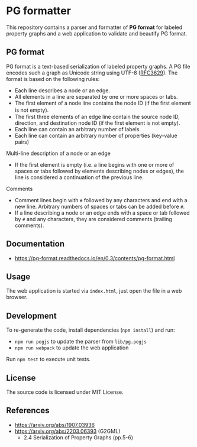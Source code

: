 # PG formatter

This repository contains a parser and formatter of **PG format** for labeled
property graphs and a web application to validate and beautify PG format.

## PG format

PG format is a text-based serialization of labeled property graphs. A PG file
encodes such a graph as Unicode string using UTF-8 ([RFC3629]). The format is
based on the following rules:

* Each line describes a node or an edge.
* All elements in a line are separated by one or more spaces or tabs.
* The first element of a node line contains the node ID (if the first element is not empty).　
* The first three elements of an edge line contain the source node ID, direction, and destination node ID (if the first element is not empty).
* Each line can contain an arbitrary number of labels.
* Each line can contain an arbitrary number of properties (key-value pairs)

Multi-line description of a node or an edge

* If the first element is empty (i.e. a line begins with one or more of spaces or tabs followed by elements describing nodes or edges), the line is considered a continuation of the previous line.

Comments

* Comment lines begin with `#` followed by any characters and end with a new line. Arbitrary numbers of spaces or tabs can be added before `#`.
* If a line describing a node or an edge ends with a space or tab followed by `#` and any characters, they are considered comments (trailing comments).

## Documentation

* https://pg-format.readthedocs.io/en/0.3/contents/pg-format.html

## Usage

The web application is started via `index.html`, just open the file in a web browser.

## Development

To re-generate the code, install dependencies (`npm install`) and run:

* `npm run pegjs` to update the parser from `lib/pg.pegjs`
* `npm run webpack` to update the web application

Run `npm test` to execute unit tests.

## License

The source code is licensed under MIT License.

## References

* https://arxiv.org/abs/1907.03936
* https://arxiv.org/abs/2203.06393 (G2GML)
  * 2.4 Serialization of Property Graphs (pp.5-6)

[RFC3629]: https://datatracker.ietf.org/doc/html/rfc3629
